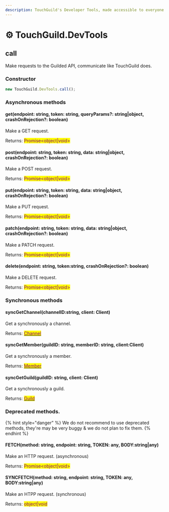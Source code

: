 ```yaml
---
description: TouchGuild's Developer Tools, made accessible to everyone.
---
```


# ⚙ TouchGuild.DevTools

## call

Make requests to the Guilded API, communicate like TouchGuild does.

### Constructor

```typescript
new TouchGuild.DevTools.call();
```

### Asynchronous methods

#### get(endpoint: string, token: string, queryParams?: string|object, crashOnRejection?: boolean)

Make a GET request.

Returns: <mark style="color:purple;">Promise\<object|void></mark>



#### post(endpoint: string, token: string, data: string|object, crashOnRejection?: boolean)

Make a POST request.

Returns: <mark style="color:purple;">Promise\<object|void></mark>



#### put(endpoint: string, token: string, data: string|object, crashOnRejection?: boolean)

Make a PUT request.

Returns: <mark style="color:purple;">Promise\<object|void></mark>



#### patch(endpoint: string, token: string, data: string|object, crashOnRejection?: boolean)

Make a PATCH request.

Returns: <mark style="color:purple;">Promise\<object|void></mark>



#### delete(endpoint: string, token:string, crashOnRejection?: boolean)

Make a DELETE request.

Returns: <mark style="color:purple;">Promise\<object|void></mark>



### Synchronous methods

#### syncGetChannel(channelID:string, client: Client)

Get a synchronously a channel.

Returns: [<mark style="color:purple;">Channel</mark>](../documentation/components/channel.md)<mark style="color:purple;"></mark>

<mark style="color:purple;"></mark>

#### syncGetMember(guildID: string, memberID: string, client:Client)

Get a synchronously a member.

Returns: [<mark style="color:purple;">Member</mark>](../documentation/components/member.md)<mark style="color:purple;"></mark>



#### syncGetGuild(guildID: string, client: Client)

Get a synchronously a guild.

Returns: [<mark style="color:purple;">Guild</mark>](../documentation/components/guild.md)<mark style="color:purple;"></mark>



### Deprecated methods.

{% hint style="danger" %}
We do not recommend to use deprecated methods, they're may be very buggy & we do not plan to fix them.
{% endhint %}

#### FETCH(method: string, endpoint: string, TOKEN: any, BODY:string|any)

Make an HTTP request. (asynchronous)

Returns: <mark style="color:purple;">Promise\<object|void></mark>



#### SYNCFETCH(method: string, endpoint: string, TOKEN: any, BODY:string|any)

Make an HTPP request. (synchronous)

Returns: <mark style="color:purple;">object|void</mark>
